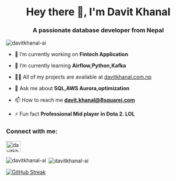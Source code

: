 <h1 align="center">Hey there 👋, I'm Davit Khanal</h1>
<h3 align="center">A passionate database developer from Nepal</h3>

<p align="left"> <img src="https://komarev.com/ghpvc/?username=davitkhanal-ai&label=Profile%20views&color=0e75b6&style=flat" alt="davitkhanal-ai" /> </p>

- 🔭 I’m currently working on **Fintech Application**

- 🌱 I’m currently learning **Airflow,Python,Kafka**

- 👨‍💻 All of my projects are available at [davitkhanal.com.np](davitkhanal.com.np)

- 💬 Ask me about **SQL,AWS Aurora,optimization**

- 📫 How to reach me **davit.khanal@8squarei.com**

- ⚡ Fun fact **Professional Mid player in Dota 2. LOL**

<h3 align="left">Connect with me:</h3>
<p align="left">
<a href="https://linkedin.com/in/davitkhanal.com" target="blank"><img align="center" src="https://raw.githubusercontent.com/rahuldkjain/github-profile-readme-generator/master/src/images/icons/Social/linked-in-alt.svg" alt="davitkhanal.com" height="30" width="40" /></a>
</p>


<p><img align="left" src="https://github-readme-stats.vercel.app/api/top-langs?username=davitkhanal-ai&show_icons=true&locale=en&layout=compact" alt="davitkhanal-ai" /></p>

<p>&nbsp;<img align="center" src="https://github-readme-stats.vercel.app/api?username=davitkhanal-ai&show_icons=true&locale=en" alt="davitkhanal-ai" /></p>

<a href="https://git.io/streak-stats"><img src="https://github-readme-streak-stats.herokuapp.com?user=davitkhanal-ai&exclude_days=Sun%2CSat" alt="GitHub Streak" /></a>
